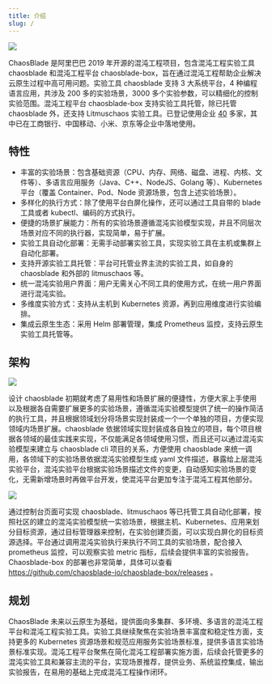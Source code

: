 ```yaml
---
title: 介绍
slug: / 
---
```


![](/img/zh/zh-overview.jpg)

ChaosBlade 是阿里巴巴 2019 年开源的混沌工程项目，包含混沌工程实验工具 chaosblade 和混沌工程平台 chaosblade-box，旨在通过混沌工程帮助企业解决云原生过程中高可用问题。实验工具 chaosblade 支持 3 大系统平台，4 种编程语言应用，共涉及 200 多的实验场景，3000 多个实验参数，可以精细化的控制实验范围。混沌工程平台 chaosblade-box 支持实验工具托管，除已托管 chaosblade 外，还支持 Litmuschaos 实验工具。已登记使用企业 [40](https://github.com/chaosblade-io/chaosblade/issues/32) 多家，其中已在工商银行、中国移动、小米、京东等企业中落地使用。

## 特性

* 丰富的实验场景：包含基础资源（CPU、内存、网络、磁盘、进程、内核、文件等）、多语言应用服务（Java、C++、NodeJS、Golang 等）、Kubernetes 平台（覆盖 Container、Pod、Node 资源场景，包含上述实验场景）。
* 多样化的执行方式：除了使用平台白屏化操作，还可以通过工具自带的 blade 工具或者 kubectl、编码的方式执行。
* 便捷的场景扩展能力：所有的实验场景遵循混沌实验模型实现，并且不同层次场景对应不同的执行器，实现简单，易于扩展。
* 实验工具自动化部署：无需手动部署实验工具，实现实验工具在主机或集群上自动化部署。
* 支持开源实验工具托管：平台可托管业界主流的实验工具，如自身的 chaosblade 和外部的 litmuschaos 等。
* 统一混沌实验用户界面：用户无需关心不同工具的使用方式，在统一用户界面进行混沌实验。
* 多维度实验方式：支持从主机到 Kubernetes 资源，再到应用维度进行实验编排。
* 集成云原生生态：采用 Helm 部署管理，集成 Prometheus 监控，支持云原生实验工具托管等。

## 架构

![](/img/zh/zh-architecture.jpg)

设计 chaosblade 初期就考虑了易用性和场景扩展的便捷性，方便大家上手使用以及根据各自需要扩展更多的实验场景，遵循混沌实验模型提供了统一的操作简洁的执行工具，并且根据领域划分将场景实现封装成一个一个单独的项目，方便实现领域内场景扩展。chaosblade 依据领域实现封装成各自独立的项目，每个项目根据各领域的最佳实践来实现，不仅能满足各领域使用习惯，而且还可以通过混沌实验模型来建立与 chaosblade cli 项目的关系，方便使用 chaosblade 来统一调用，各领域下的实验场景依据混沌实验模型生成 yaml 文件描述，暴露给上层混沌实验平台，混沌实验平台根据实验场景描述文件的变更，自动感知实验场景的变化，无需新增场景时再做平台开发，使混沌平台更加专注于混沌工程其他部分。

![](/img/zh/zh-chaosblade-box.jpg)

通过控制台页面可实现 chaosblade、litmuschaos 等已托管工具自动化部署，按照社区的建立的混沌实验模型统一实验场景，根据主机、Kubernetes、应用来划分目标资源，通过目标管理器来控制，在实验创建页面，可以实现白屏化的目标资源选择。平台通过调用混沌实验执行来执行不同工具的实验场景，配合接入 prometheus 监控，可以观察实验 metric 指标，后续会提供丰富的实验报告。Chaosblade-box 的部署也非常简单，具体可以查看 https://github.com/chaosblade-io/chaosblade-box/releases 。


## 规划

ChaosBlade 未来以云原生为基础，提供面向多集群、多环境、多语言的混沌工程平台和混沌工程实验工具。实验工具继续聚焦在实验场景丰富度和稳定性方面，支持更多的 Kubernetes 资源场景和规范应用服务实验场景标准，提供多语言实验场景标准实现。混沌工程平台聚焦在简化混沌工程部署实施方面，后续会托管更多的混沌实验工具和兼容主流的平台，实现场景推荐，提供业务、系统监控集成，输出实验报告，在易用的基础上完成混沌工程操作闭环。
